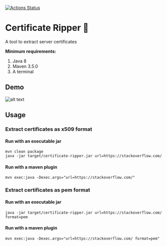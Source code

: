 [![Actions Status](https://github.com/Hakky54/certificate-ripper/workflows/Build/badge.svg)](https://github.com/Hakky54/certificate-ripper/actions)

# Certificate Ripper 🔐
A tool to extract server certificates

**Minimum requirements:**
1. Java 8
2. Maven 3.5.0
3. A terminal

## Demo
![alt text](https://github.com/Hakky54/certificate-ripper/blob/master/images/demo.gif?raw=true)

## Usage
### Extract certificates as x509 format
#### Run with an executable jar
```text
mvn clean package
java -jar target/certificate-ripper.jar url=https://stackoverflow.com/
```

#### Run with a maven plugin
```text
mvn exec:java -Dexec.args="url=https://stackoverflow.com/" 
```

### Extract certificates as pem format
#### Run with an executable jar
```text
java -jar target/certificate-ripper.jar url=https://stackoverflow.com/ format=pem
```
#### Run with a maven plugin
```text
mvn exec:java -Dexec.args="url=https://stackoverflow.com/ format=pem" 
```
